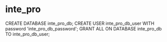 # inte_pro

CREATE DATABASE inte_pro_db;
CREATE USER inte_pro_db_user WITH password 'inte_pro_db_password';
GRANT ALL ON DATABASE inte_pro_db TO inte_pro_db_user;